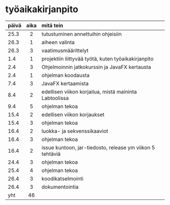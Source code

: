# työaikakirjanpito

| **päivä** | **aika** | **mitä tein** |
|---------- |:--------:|:-----------------|
| 25.3 | 2 | tutustuminen annettuihin ohjeisiin |
| 26.3 | 1 | aiheen valinta |
| 26.3 | 3 | vaatimusmäärittelyt |
| 1.4 | 1 | projektiin liittyvää työtä, kuten työaikakirjanpito |
| 2.4 | 3 | Ohjelmoinnin jatkokurssin ja JavaFX kertausta 
| 2.4 | 1 | ohjelman koodausta |
| 7.4 | 3 | JavaFX kertaamista |
| 8.4 | 2 | edellisen viikon korjailua, mistä maininta Labtoolissa |
| 9.4 | 5 | ohjelman tekoa |
| 15.4 | 2 | edellisen viikon korjaukset |
| 15.4 | 3 | ohjelman tekoa |
| 16.4 | 2 | luokka- ja sekvenssikaaviot |
| 16.4 | 3 | ohjelman tekoa |
| 16.4 | 2 | issue kuntoon, jar-tiedosto, release ym viikon 5 tehtäviä |
| 24.4 | 3 | ohjelman tekoa |
| 25.4 | 4 | ohjelman tekoa |
| 26.4 | 3 | koodikatselmointi |
| 26.4 | 3 | dokumentointia |
| yht | 46 |

